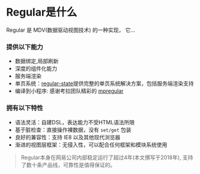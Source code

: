 
# Regular是什么


Regular 是 MDV(数据驱动视图技术) 的一种实现， 它...

### 提供以下能力

- 数据绑定,局部刷新
- 深度的组件化能力
- 服务端渲染
- 单页系统：[regular-state](http://regularjs.github.io/regular-state/)提供完整的单页系统解决方案，包括服务端渲染支持
- 编译到小程序: 感谢考拉团队精彩的 [mpregular](https://github.com/kaola-fed/mpregular)


### 拥有以下特性

- 语法灵活：自建DSL，表达能力不受HTML语法所限
- 基于脏检查：直接操作裸数据，没有 `set/get` 包装
- 良好的兼容性：支持 IE8 以及其他现代浏览器
- 渐进的视图层框架：无侵入性，可以配合任何框架和模块系统使用


> Regular本身在网易公司内部稳定运行了超过4年(本文撰写于2018年), 支持了数十条产品线，可靠性是值得保证的。


